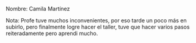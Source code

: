Nombre: Camila Martínez

Nota: Profe tuve muchos inconvenientes, por eso tarde un poco más en subirlo, pero finalmente logre hacer el taller, tuve que hacer varios pasos reiteradamente pero aprendi mucho.
